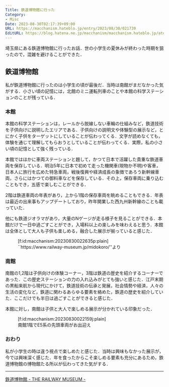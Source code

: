 ```yaml
---
Title: 鉄道博物館に行った
Category:
- Misc
Date: 2023-08-30T02:17:39+09:00
URL: https://macchanism.hateblo.jp/entry/2023/08/30/021739
EditURL: https://blog.hatena.ne.jp/macchanism/macchanism.hateblo.jp/atom/entry/820878482962798808
---
```


埼玉県にある鉄道博物館に行ったお話．世の小学生の夏休みが終わった時期を狙ったので，混雑を避けることができた．

## 鉄道博物館
私が鉄道博物館に行ったのは小学生の頃が最後だ．当時は南館がまだなかった気がする．小さい頃の記憶には，北館のミニ運転列車のことや本館の科学ステーションのことが残っている．

### 本館
本館の科学ステーションは，レールから脱線しない車輪の仕組みなど，鉄道技術を子供向けに説明したエリアである．子供向けの説明文や体験型の展示など，とにかく子供をターゲットにしていることが伝わってくる．文字が読めなくても，体験を通じて理解してもらおうとしていることが伝わってくる．実際，私の小さい頃の記憶として強く残っている．

本館ではほかに車両ステーションと題して，かつて日本で活躍した貴重な鉄道車両を保存している．明治5年に日本で初めて走った機関車(現物か不明)や客車，日本人に旅行を広めた特急車両，戦後復興や経済成長の象徴であろう新幹線車両，さらにはかつての御料車などを保存している．その上，保存車両に乗り込むこともでき，五感で楽しむことができる．

2階は鉄道車両の年表があり，上から1階の保存車両を眺めることもできる．年表は最近の出来事もアップデートしており，昨年開業した西九州新幹線のことも載っていた．

他にも鉄道ジオラマがあり，大量のNゲージが走る様子を見ることができる．本館だけで一日中過ごすことができ，入場料以上の楽しみを味わえると思う．本館は全体として大人も子供も楽しめる，融合した展示が揃っていると感じた．

<figure class="figure-image figure-image-fotolife" title="&#x60;&#x60;https://www.railway-museum.jp/midokoro/&#x27;&#x27;より">[f:id:macchanism:20230830022635p:plain]<figcaption>&#x60;&#x60;https://www.railway-museum.jp/midokoro/&#x27;&#x27;より</figcaption></figure>

### 南館
南館の1,2階は子供向けの体験コーナー，3階は鉄道の歴史を紹介するコーナーであった．この歴史ステーションの力の入れ込みがとても強いと感じた．江戸末期の黒船来航から現代にかけて，鉄道技術の伝承と発展，社会情勢や経済，人々の生活の変化など，鉄道に関わるあらゆる要素を絡めた，鉄道の歴史を紹介していた．ここだけでも半日は過ごすことができると感じた．

本館に対し，南館は子供と大人で楽しめる展示が分かれている印象だった．

<figure class="figure-image figure-image-fotolife" title="南館1階でE5系の先頭車両がお出迎え">[f:id:macchanism:20230830022159j:plain]<figcaption>南館1階でE5系の先頭車両がお出迎え</figcaption></figure>

### おわり
私が小学生の時は違う視点で楽しめたと感じた．当時は興味もなかった展示が，今では興味深く感じた．年を食ったからこそ楽しめる要素も充分にあるため，鉄道博物館の博物館たる所以が伝わってきた気がする．

---

[鉄道博物館 - THE RAILWAY MUSEUM - ](https://www.railway-museum.jp/)

